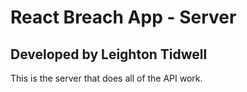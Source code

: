 # React Breach App - Server
## Developed by Leighton Tidwell

This is the server that does all of the API work.
